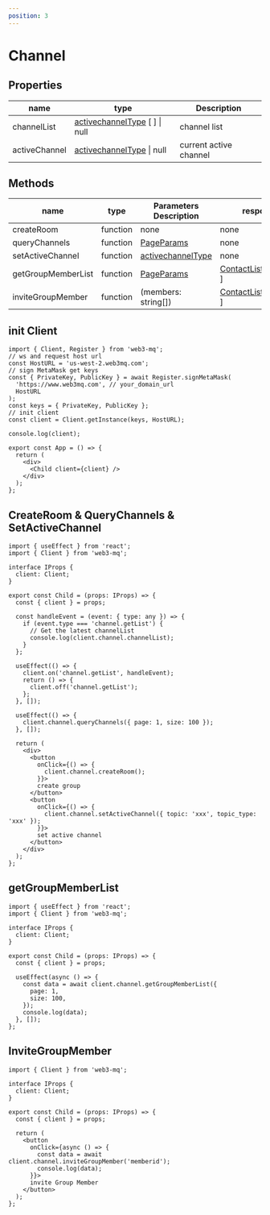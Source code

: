 ```yaml
---
position: 3
---
```


# Channel

## Properties

| name          | type                                                                                 | Description            |
| ------------- | ------------------------------------------------------------------------------------ | ---------------------- |
| channelList   | [activechannelType](/docs/Web3MQ-SDK/JS-SDK/types/#activechanneltype) [ ] \| null | channel list           |
| activeChannel | [activechannelType](/docs/Web3MQ-SDK/JS-SDK/types/#activechanneltype) \| null     | current active channel |

## Methods

| name               | type     | Parameters Description                                                   | response                                                                        |
| ------------------ | -------- | ------------------------------------------------------------------------ | ------------------------------------------------------------------------------- |
| createRoom         | function | none                                                                     | none                                                                            |
| queryChannels      | function | [PageParams](/docs/Web3MQ-SDK/JS-SDK/types/#pageparams)               | none                                                                            |
| setActiveChannel   | function | [activechannelType](/docs/Web3MQ-SDK/JS-SDK/types/#activechanneltype) | none                                                                            |
| getGroupMemberList | function | [PageParams](/docs/Web3MQ-SDK/JS-SDK/types/#pageparams)               | [ContactListItemType](/docs/Web3MQ-SDK/JS-SDK/types/#contactlistitemtype)[ ] |
| inviteGroupMember  | function | (members: string[])                                                      | [ContactListItemType](/docs/Web3MQ-SDK/JS-SDK/types/#contactlistitemtype)[ ] |

## init Client

```tsx
import { Client, Register } from 'web3-mq';
// ws and request host url
const HostURL = 'us-west-2.web3mq.com';
// sign MetaMask get keys
const { PrivateKey, PublicKey } = await Register.signMetaMask(
  'https://www.web3mq.com', // your_domain_url
  HostURL
);
const keys = { PrivateKey, PublicKey };
// init client
const client = Client.getInstance(keys, HostURL);

console.log(client);

export const App = () => {
  return (
    <div>
      <Child client={client} />
    </div>
  );
};
```

## CreateRoom & QueryChannels & SetActiveChannel

```tsx
import { useEffect } from 'react';
import { Client } from 'web3-mq';

interface IProps {
  client: Client;
}

export const Child = (props: IProps) => {
  const { client } = props;

  const handleEvent = (event: { type: any }) => {
    if (event.type === 'channel.getList') {
      // Get the latest channelList
      console.log(client.channel.channelList);
    }
  };

  useEffect(() => {
    client.on('channel.getList', handleEvent);
    return () => {
      client.off('channel.getList');
    };
  }, []);

  useEffect(() => {
    client.channel.queryChannels({ page: 1, size: 100 });
  }, []);

  return (
    <div>
      <button
        onClick={() => {
          client.channel.createRoom();
        }}>
        create group
      </button>
      <button
        onClick={() => {
          client.channel.setActiveChannel({ topic: 'xxx', topic_type: 'xxx' });
        }}>
        set active channel
      </button>
    </div>
  );
};
```

## getGroupMemberList

```tsx
import { useEffect } from 'react';
import { Client } from 'web3-mq';

interface IProps {
  client: Client;
}

export const Child = (props: IProps) => {
  const { client } = props;

  useEffect(async () => {
    const data = await client.channel.getGroupMemberList({
      page: 1,
      size: 100,
    });
    console.log(data);
  }, []);
};
```

## InviteGroupMember

```tsx
import { Client } from 'web3-mq';

interface IProps {
  client: Client;
}

export const Child = (props: IProps) => {
  const { client } = props;

  return (
    <button
      onClick={async () => {
        const data = await client.channel.inviteGroupMember('memberid');
        console.log(data);
      }}>
      invite Group Member
    </button>
  );
};
```
